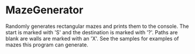 # MazeGenerator
Randomly generates rectangular mazes and prints them to the console.
The start is marked with 'S' and the destination is marked with '?'. Paths are blank are walls are marked with an 'X'. See the samples for examples of mazes this program can generate.
